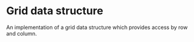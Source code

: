 # Grid data structure

An implementation of a grid data structure which provides access by row and column.